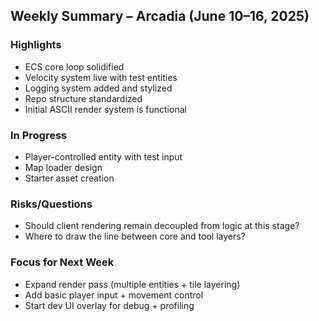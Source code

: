 ## Weekly Summary – Arcadia (June 10–16, 2025)

### Highlights
- ECS core loop solidified
- Velocity system live with test entities
- Logging system added and stylized
- Repo structure standardized
- Initial ASCII render system is functional

### In Progress
- Player-controlled entity with test input
- Map loader design
- Starter asset creation

### Risks/Questions
- Should client rendering remain decoupled from logic at this stage?
- Where to draw the line between core and tool layers?

### Focus for Next Week
- Expand render pass (multiple entities + tile layering)
- Add basic player input + movement control
- Start dev UI overlay for debug + profiling
